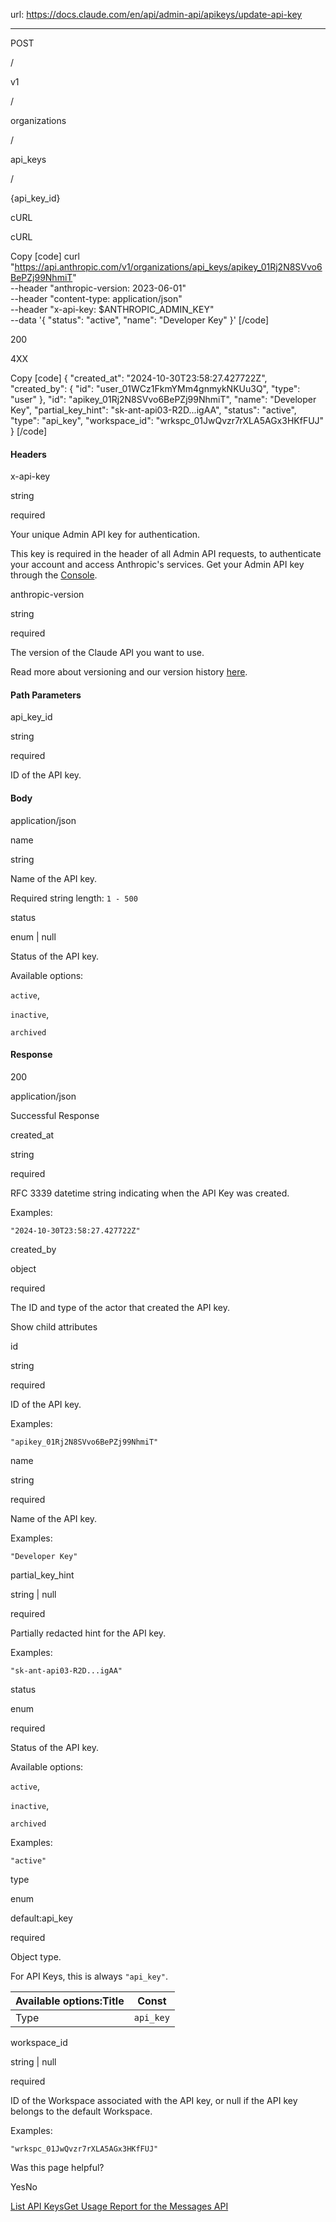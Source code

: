 url: https://docs.claude.com/en/api/admin-api/apikeys/update-api-key

---

POST

/

v1

/

organizations

/

api\_keys

/

\{api\_key\_id\}

cURL

cURL

Copy
[code]
    curl "https://api.anthropic.com/v1/organizations/api_keys/apikey_01Rj2N8SVvo6BePZj99NhmiT" \
      --header "anthropic-version: 2023-06-01" \
      --header "content-type: application/json" \
      --header "x-api-key: $ANTHROPIC_ADMIN_KEY" \
      --data '{
        "status": "active",
        "name": "Developer Key"
      }'
[/code]

200

4XX

Copy
[code]
    {
      "created_at": "2024-10-30T23:58:27.427722Z",
      "created_by": {
        "id": "user_01WCz1FkmYMm4gnmykNKUu3Q",
        "type": "user"
      },
      "id": "apikey_01Rj2N8SVvo6BePZj99NhmiT",
      "name": "Developer Key",
      "partial_key_hint": "sk-ant-api03-R2D...igAA",
      "status": "active",
      "type": "api_key",
      "workspace_id": "wrkspc_01JwQvzr7rXLA5AGx3HKfFUJ"
    }
[/code]

#### Headers

x-api-key

string

required

Your unique Admin API key for authentication.

This key is required in the header of all Admin API requests, to authenticate your account and access Anthropic's services. Get your Admin API key through the [Console](https://console.anthropic.com/settings/admin-keys).

anthropic-version

string

required

The version of the Claude API you want to use.

Read more about versioning and our version history [here](/api/versioning).

#### Path Parameters

api\_key\_id

string

required

ID of the API key.

#### Body

application/json

name

string

Name of the API key.

Required string length: `1 - 500`

status

enum<string> | null

Status of the API key.

Available options:

`active`,

`inactive`,

`archived`

#### Response

200

application/json

Successful Response

created\_at

string<date-time>

required

RFC 3339 datetime string indicating when the API Key was created.

Examples:

`"2024-10-30T23:58:27.427722Z"`

created\_by

object

required

The ID and type of the actor that created the API key.

Show child attributes

id

string

required

ID of the API key.

Examples:

`"apikey_01Rj2N8SVvo6BePZj99NhmiT"`

name

string

required

Name of the API key.

Examples:

`"Developer Key"`

partial\_key\_hint

string | null

required

Partially redacted hint for the API key.

Examples:

`"sk-ant-api03-R2D...igAA"`

status

enum<string>

required

Status of the API key.

Available options:

`active`,

`inactive`,

`archived`

Examples:

`"active"`

type

enum<string>

default:api\_key

required

Object type.

For API Keys, this is always `"api_key"`.

Available options:Title| Const
---|---
Type| `api_key`

workspace\_id

string | null

required

ID of the Workspace associated with the API key, or null if the API key belongs to the default Workspace.

Examples:

`"wrkspc_01JwQvzr7rXLA5AGx3HKfFUJ"`

Was this page helpful?

YesNo

[List API Keys](/en/api/admin-api/apikeys/list-api-keys)[Get Usage Report for the Messages API](/en/api/admin-api/usage-cost/get-messages-usage-report)
